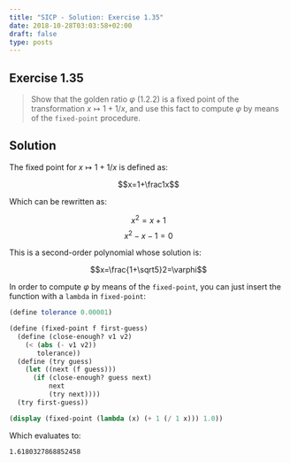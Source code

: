 ```yaml
---
title: "SICP - Solution: Exercise 1.35"
date: 2018-10-28T03:03:58+02:00
draft: false
type: posts
---
```


## Exercise 1.35

> Show that the golden ratio $\varphi$ (1.2.2) is a fixed point of the transformation ${x\mapsto1+1/x}$, and use this fact to compute $\varphi$ by means of the `fixed-point` procedure.

## Solution

The fixed point for ${x\mapsto1+1/x}$ is defined as:

$$x=1+\frac1x$$

Which can be rewritten as:

$$x^2=x+1$$
$$x^2-x-1=0$$

This is a second-order polynomial whose solution is:

$$x=\frac{1+\sqrt5}2=\varphi$$

In order to compute $\varphi$ by means of the `fixed-point`, you can just insert the function with a `lambda` in `fixed-point`:

```scheme
(define tolerance 0.00001)

(define (fixed-point f first-guess)
  (define (close-enough? v1 v2)
    (< (abs (- v1 v2))
       tolerance))
  (define (try guess)
    (let ((next (f guess)))
      (if (close-enough? guess next)
          next
          (try next))))
  (try first-guess))

(display (fixed-point (lambda (x) (+ 1 (/ 1 x))) 1.0))
```

Which evaluates to:

```
1.6180327868852458
```
